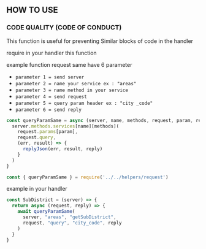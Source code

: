 ## HOW TO USE

### CODE QUALITY (CODE OF CONDUCT)
This function is useful for preventing Similar blocks of code in the handler

require in your handler this function

example function request same have 6 parameter
- `parameter 1 = send server`
- `parameter 2 = name your service ex : "areas"`
- `parameter 3 = name method in your service`
- `parameter 4 = send request`
- `parameter 5 = query param header ex : "city _code"`
- `parameter 6 = send reply`

```javascript
const queryParamSame = async (server, name, methods, request, param, reply) => {
  server.methods.services[name][methods](
    request.params[param],
    request.query,
    (err, result) => {
      replyJson(err, result, reply)
    }
  )
}
```

```javascript
const { queryParamSame } = require('../../helpers/request')
```

example in your handler

```javascript
const SubDistrict = (server) => {
  return async (request, reply) => {
    await queryParamSame(
      server, "areas", "getSubDistrict",
      request, "query", "city_code", reply
    )
  }
}
```


